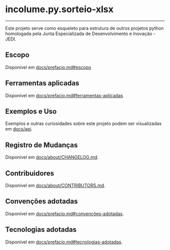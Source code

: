 # incolume.py.sorteio-xlsx

---
Este projeto serve como esqueleto para estrutura de outros projetos python
homologada pela Junta Especializada de Desenvolvimento e Inovação - JEDI.


## Escopo
Disponível em [docs/prefacio.md#escopo](docs/prefacio.md#escopo)


## Ferramentas aplicadas
Disponível em [docs/prefacio.md#ferramentas-aplicadas](docs/prefacio.md#ferramentas-aplicadas)


## Exemplos e Uso
Exemplos e outras curiosidades sobre este projeto podem
ser visualizadas em [docs/api](docs/api/index.md).


## Registro de Mudanças ##
Disponível em [docs/about/CHANGELOG.md](docs/about/CHANGELOG.md).


## Contribuidores ##
Disponível em [docs/about/CONTRIBUTORS.md](docs/about/CONTRIBUTORS.md).


## Convenções adotadas
Disponível em [docs/prefacio.md#convenções-adotadas](docs/prefacio.md#convenções-adotadas).


## Tecnologias adotadas
Disponível em [docs/prefacio.md#tecnologias-adotadas](docs/prefacio.md#tecnologias-adotadas).
